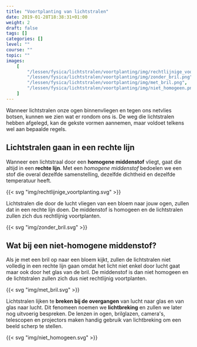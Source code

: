 ```yaml
---
title: "Voortplanting van lichtstralen"
date: 2019-01-28T18:38:31+01:00
weight: 2
draft: false
tags: []
categories: []
level: ""
course: ""
topic: ""
images:
    [
        "/lessen/fysica/lichtstralen/voortplanting/img/rechtlijnige_voortplanting.png",
        "/lessen/fysica/lichtstralen/voortplanting/img/zonder_bril.png",
        "/lessen/fysica/lichtstralen/voortplanting/img/met_bril.png",
        "/lessen/fysica/lichtstralen/voortplanting/img/niet_homogeen.png",
    ]
---
```


Wanneer lichtstralen onze ogen binnenvliegen en tegen ons netvlies botsen,
kunnen we zien wat er rondom ons is. De weg die lichtstralen hebben afgelegd,
kan de gekste vormen aannemen, maar voldoet telkens wel aan bepaalde regels.

## Lichtstralen gaan in een rechte lijn

Wanneer een lichtstraal door een **homogene middenstof** vliegt, gaat die
altijd in een **rechte lijn**. Met een _homogene middenstof_ bedoelen we een
stof die overal dezelfde samenstelling, dezelfde dichtheid en dezelfde
temperatuur heeft.

{{< svg "img/rechtlijnige_voortplanting.svg" >}}

Lichtstralen die door de lucht vliegen van een bloem naar jouw ogen, zullen dat
in een rechte lijn doen. De middenstof is homogeen en de lichtstralen zullen
zich dus rechtlijnig voortplanten.

{{< svg "img/zonder_bril.svg" >}}

## Wat bij een niet-homogene middenstof?

Als je met een bril op naar een bloem kijkt, zullen de lichtstralen niet
volledig in een rechte lijn gaan omdat het licht niet enkel door lucht gaat
maar ook door het glas van de bril. De middenstof is dan niet homogeen en de
lichtstralen zullen zich dus niet rechtlijnig voortplanten.

{{< svg "img/met_bril.svg" >}}

Lichtstralen lijken te **breken bij de overgangen** van lucht naar glas en van
glas naar lucht. Dit fenomeen noemen we **lichtbreking** en zullen we later nog
uitvoerig bespreken. De lenzen in ogen, brilglazen, camera's, telescopen en
projectors maken handig gebruik van lichtbreking om een beeld scherp te
stellen.

{{< svg "img/niet_homogeen.svg" >}}
